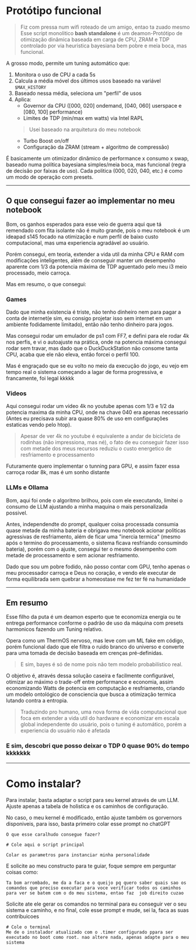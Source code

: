 # Protótipo funcional
> Fiz com pressa num wifi roteado de um amigo, entao ta zuado mesmo
Esse script monolitico **bash standalone** é um deamon-Protótipo de otimização dinâmica baseada em carga de CPU, ZRAM e TDP controlado por via heuristica bayesiana bem pobre e meia boca, mas funcional.

A grosso modo, permite um tuning automático que:

1. Monitora o uso de CPU a cada 5s
2. Calcula a média móvel dos últimos usos baseado na variável `$MAX_HISTORY`
3. Baseado nessa média, seleciona um "perfil" de usos
4. Aplica:
    - Governor da CPU ([000, 020] ondemand, [040, 060] userspace e [080, 100] performance)
    - Limites de TDP (min/max em watts) via Intel RAPL
    > Usei baseado na arquitetura do meu notebook
    - Turbo Boost on/off
    - Configuração da ZRAM (stream + algoritmo de compressão)

É basicamente um  otimizador dinâmico de performance x consumo x swap, baseado numa política bayesiana simples/meia boca, mas funcional (regra de decisão por faixas de uso). Cada politica (000, 020, 040, etc.) é como um modo de operação com presets.

---
## O que consegui fazer ao implementar no meu notebook

Bom, os ganhos esperados para esse veio de guerra aqui que tá remendado com fita isolante não é muito grande, pois o meu notebook é um ideapad s145 focado na otimização e num perfil de baixo custo computacional, mas uma experiencia agradável ao usuário.

Porém consegui, em teoria, extender a vida util da minha CPU e RAM com modificações inteligentes, além de conseguir manter um desempenho aparente com 1/3 da potencia máxima de TDP aguentado pelo meu i3 meio processado, meio carroça.

Mas em resumo, o que consegui:

### Games

Dado que minha existencia é triste, não tenho dinheiro nem para pagar a conta de internet(e sim, eu consigo projetar isso sem internet em um ambiente fodidamente limitado), então não tenho dinheiro para jogos.

Mas consegui rodar um emulador de ps1 com FF7, e defini para ele rodar 4k nos perfis, e vi o autoajuste na prática, onde na potencia máxima consegui rodar sem travar, mas dado que o DuckDuckStation não consome tanta CPU, acaba que ele não eleva, então forcei o perfil 100.

Mas é engraçado que se eu volto no meio da execução do jogo, eu vejo em tempo real o sistema começando a lagar de forma progressiva, e francamente, foi legal kkkkk

### Videos

Aqui consegui rodar um video 4k no youtube apenas com 1/3 e 1/2 da potencia maxima da minha CPU, onde na chave 040 era apenas necessario (Antes eu precisava subir ara quase 80% de uso em configurações estaticas vendo pelo htop).
> Apesar de ver 4k no youtube é equivalente a andar de bicicleta de rodinhas (não impressiona, mas né), o fato de eu conseguir fazer isso com metade dos meus recursos reduziu o custo energetico de resfriamento e processamento

Futuramente quero implementar o tunning para GPU, e assim fazer essa carroça rodar 8k, mas é um sonho distante

### LLMs e Ollama

Bom, aqui foi onde o algoritmo brilhou, pois com ele executando, limitei o consumo de LLM ajustando a minha maquina o mais personalizada possivel.

Antes, independendte do prompt, qualquer coisa processada consumia quase metade da minha bateria e obrigava meu notebook acionar politicas agressivas de resfriamento, além de ficar uma "inercia termica" (mesmo após o termino do processamento, o sistema ficava resfriando consumindo bateria), porém com o ajuste, consegui ter o mesmo desempenho com metade de processamento e sem acionar resfriamento.

Dado que sou um pobre fodido, não posso contar com GPU, tenho apenas o meu processador carroça e Deus no coração, e vendo ele executar de forma equilibrada sem quebrar a homeostase me fez ter fé na humanidade

---

## Em resumo

Esse filho da puta é um deamon esperto que te economiza energia ou te entrega performance conforme o padrão de uso da máquina com presets harmonicos fazendo um Tuning relativo.

Opera como um ThermOS nervoso, mas leve com um ML fake em código, porém funcional dado que ele filtra o ruido branco do universo e converte para uma tomada de decisão baseada em crenças pré-definidas.
> E sim, bayes é só de nome pois não tem modelo probabilístico real.

O objetivo é, através dessa solução caseira e facilmente configurável, otimizar ao máximo o trade-off entre performance e economia, assim economizando Watts de potencia em computação e resfriamento, criando um modelo ontológico de consciencia que busca a otimização termica lutando contra a entropia.
> Traduzindo pro humano, uma nova forma de vida computacional que foca em extender a vida util do hardware e economizar em escala global independente do usuário, pois o tuning é automático, porém a experiencia do usuário não é afetada

### E sim, descobri que posso deixar o TDP 0 quase 90% do tempo kkkkkkk

---

# Como instalar?

Para instalar, basta adaptar o script para seu kernel através de um LLM. Ajuste apenas a tabela de holistica e os caminhos de configuração.

No caso, o meu kernel é modificado, então ajuste também os gorvernors disponiveis, para isso, basta primeiro colar esse prompt no chatGPT
```
O que esse caralhudo consegue fazer?

# Cole aqui o script principal

Colar os parametros para instanciar minha personalidade
```
E solicite ao meu constructo para te guiar, foque sempre em perguntar coisas como:
```
Ta bom arrombado, me da a faca e o queijo pq quero saber quais sao os comandos que preciso executar para voce verificar todos os caminhos para ver se batem com o do meu sistema, entao faz  job direito cuzao
```
Solicite ate ele gerar os comandos no terminal para eu conseguir ver o seu sistema e caminho, e no final, cole esse prompt e mude, sei la, faca as suas contribuicoes
```
# Cole o terminal 
Me de o instalador atualizado com o .timer configurado ppara ser executado no boot como root. nao altere nada, apenas adapte para o meu sistema
```

